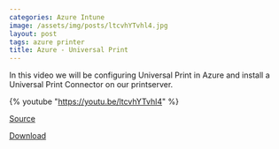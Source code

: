 ```yaml
---
categories: Azure Intune
image: /assets/img/posts/ltcvhYTvhl4.jpg
layout: post
tags: azure printer
title: Azure - Universal Print
---
```


In this video we will be configuring Universal Print in Azure and install a Universal Print Connector on our printserver.

{% youtube "https://youtu.be/ltcvhYTvhl4" %}

[Source](https://learn.microsoft.com/en-us/universal-print/fundamentals/universal-print-getting-started)

[Download](https://aka.ms/UPConnector)